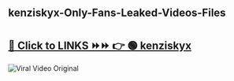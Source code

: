 
 ## kenziskyx-Only-Fans-Leaked-Videos-Files

# <h2><a href="https://mediaupload.pro?kenziskyx">🔗 Click to LINKS ⏩⏩ 👉 🟢 kenziskyx </a></h2>

<a href="https://mediaupload.pro?kenziskyx" rel="nofollow" data-target="animated-image.originalLink"><img src="https://i.ibb.co.com/xMMVF88/686577567.gif" alt="Viral Video Original" style="max-width: 100%; display: inline-block;" data-target="animated-image.originalImage"></a>